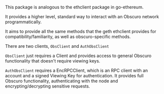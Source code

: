 This package is analogous to the ethclient package in go-ethereum.

It provides a higher level, standard way to interact with an Obscuro network programmatically.

It aims to provide all the same methods that the geth ethclient provides for compatibility/familiarity, as well as obscuro-specific methods.

There are two clients, `ObsClient` and `AuthObsClient`

`ObsClient` just requires a Client and provides access to general Obscuro functionality that doesn't require viewing keys.

`AuthObsClient` requires a EncRPCClient, which is an RPC client with an account and a signed Viewing Key for authentication.
It provides full Obscuro functionality, authenticating with the node and encrypting/decrypting sensitive requests.